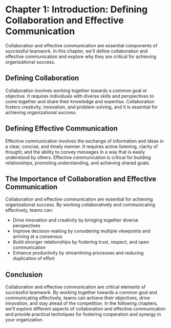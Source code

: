 Chapter 1: Introduction: Defining Collaboration and Effective Communication
===========================================================================

Collaboration and effective communication are essential components of successful teamwork. In this chapter, we'll define collaboration and effective communication and explore why they are critical for achieving organizational success.

Defining Collaboration
----------------------

Collaboration involves working together towards a common goal or objective. It requires individuals with diverse skills and perspectives to come together and share their knowledge and expertise. Collaboration fosters creativity, innovation, and problem-solving, and it is essential for achieving organizational success.

Defining Effective Communication
--------------------------------

Effective communication involves the exchange of information and ideas in a clear, concise, and timely manner. It requires active listening, clarity of thought, and the ability to convey messages in a way that is easily understood by others. Effective communication is critical for building relationships, promoting understanding, and achieving shared goals.

The Importance of Collaboration and Effective Communication
-----------------------------------------------------------

Collaboration and effective communication are essential for achieving organizational success. By working collaboratively and communicating effectively, teams can:

* Drive innovation and creativity by bringing together diverse perspectives
* Improve decision-making by considering multiple viewpoints and arriving at a consensus
* Build stronger relationships by fostering trust, respect, and open communication
* Enhance productivity by streamlining processes and reducing duplication of effort

Conclusion
----------

Collaboration and effective communication are critical elements of successful teamwork. By working together towards a common goal and communicating effectively, teams can achieve their objectives, drive innovation, and stay ahead of the competition. In the following chapters, we'll explore different aspects of collaboration and effective communication and provide practical techniques for fostering cooperation and synergy in your organization.
